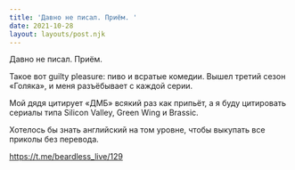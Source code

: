 ```yaml
---
title: 'Давно не писал. Приём. '
date: 2021-10-28
layout: layouts/post.njk
---
```

Давно не писал. Приём. 

Такое вот guilty pleasure: пиво и всратые комедии. Вышел третий сезон «Голяка», и меня разъёбывает с каждой серии.

Мой дядя цитирует «ДМБ» всякий раз как припьёт, а я буду цитировать сериалы типа Silicon Valley, Green Wing и Brassic. 

Хотелось бы знать английский на том уровне, чтобы выкупать все приколы без перевода.


https://t.me/beardless_live/129